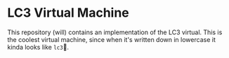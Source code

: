 # LC3 Virtual Machine
This repository (will) contains an implementation of the LC3 virtual. This is the coolest virtual machine, since when it's written down in lowercase it kinda looks like `lc3`🧊.
